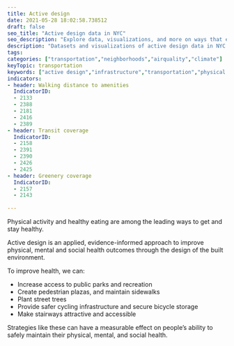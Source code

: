 ```yaml
---
title: Active design
date: 2021-05-28 18:02:58.738512
draft: false
seo_title: "Active design data in NYC"
seo_description: "Explore data, visualizations, and more on ways that environments shape health in New York City's neighborhoods."
description: "Datasets and visualizations of active design data in NYC."
tags: 
categories: ["transportation","neighborhoods","airquality","climate"]
keyTopic: transportation
keywords: ["active design","infrastructure","transportation","physical activity","health"]
indicators:
- header: Walking distance to amenities
  IndicatorID:
  - 2133
  - 2388
  - 2181
  - 2416
  - 2389
- header: Transit coverage
  IndicatorID: 
  - 2158
  - 2391
  - 2390
  - 2426
  - 2425
- header: Greenery coverage
  IndicatorID: 
  - 2157
  - 2143
  
---
```


Physical activity and healthy eating are among the leading ways to get and stay healthy. 

Active design is an applied, evidence-informed approach to improve physical, mental and social health outcomes through the design of the built environment. 

To improve health, we can:
* Increase access to public parks and recreation
* Create pedestrian plazas,  and maintain sidewalks
* Plant street trees
* Provide safer cycling infrastructure and secure bicycle storage
* Make stairways attractive and accessible

Strategies like these can have a measurable effect on people’s ability to safely maintain their physical, mental, and social health.